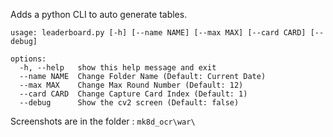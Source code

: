 Adds a python CLI to auto generate tables.

```
usage: leaderboard.py [-h] [--name NAME] [--max MAX] [--card CARD] [--debug]

options:
  -h, --help   show this help message and exit
  --name NAME  Change Folder Name (Default: Current Date)
  --max MAX    Change Max Round Number (Default: 12)
  --card CARD  Change Capture Card Index (Default: 1)
  --debug      Show the cv2 screen (Default: false)
```

Screenshots are in the folder : `mk8d_ocr\war\`

